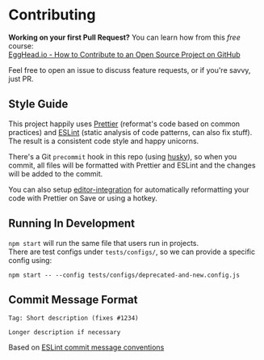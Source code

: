 Contributing
=============

**Working on your first Pull Request?** You can learn how from this *free* course:  
[EggHead.io - How to Contribute to an Open Source Project on GitHub](https://egghead.io/series/how-to-contribute-to-an-open-source-project-on-github)

Feel free to open an issue to discuss feature requests, or if you're savvy, just PR.

Style Guide
------------

This project happily uses [Prettier](https://github.com/prettier/prettier) (reformat's code based on common practices) and [ESLint](https://github.com/eslint/eslint) (static analysis of code patterns, can also fix stuff).  
The result is a consistent code style and happy unicorns.

There's a Git `precommit` hook in this repo (using [husky](https://github.com/typicode/husky)),
so when you commit, all files will be formatted with Prettier and ESLint and the changes will be added
to the commit.

You can also setup [editor-integration](https://github.com/prettier/prettier#editor-integration)
for automatically reformatting your code with Prettier on Save or using a hotkey.

Running In Development
-----------------------

`npm start` will run the same file that users run in projects.  
There are test configs under `tests/configs/`, so we can provide a specific config using:  

```
npm start -- --config tests/configs/deprecated-and-new.config.js
```

Commit Message Format
----------------------

```
Tag: Short description (fixes #1234)

Longer description if necessary
```

Based on [ESLint commit message conventions](https://eslint.org/docs/developer-guide/contributing/pull-requests#step-2-make-your-changes)
